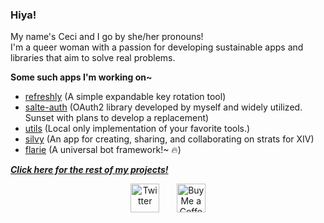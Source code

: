 ### Hiya!

My name's Ceci and I go by she/her pronouns! <br/>
I'm a queer woman with a passion for developing sustainable apps and libraries that aim to solve real problems.

**Some such apps I'm working on~**

- [refreshly](https://github.com/rain-cafe/refreshly) (A simple expandable key rotation tool)
- [salte-auth](https://github.com/salte-auth/salte-auth) (OAuth2 library developed by myself and widely utilized. Sunset with plans to develop a replacement)
- [utils](https://github.com/rain-cafe/utils) (Local only implementation of your favorite tools.)
- [silvy](https://github.com/rain-cafe-xiv/silvy) (An app for creating, sharing, and collaborating on strats for XIV)
- [flarie](https://github.com/rain-cafe/flarie) (A universal bot framework!~ 🔥)

**_[Click here for the rest of my projects!](https://cecilias.me)_**

<!-- Social icons section -->
<p align="center">
  <a href="https://twitter.com/CeciliaSanare" target="_blank"><img height="46px" alt="Twitter" title="Twitter" src="https://github-production-user-asset-6210df.s3.amazonaws.com/9692284/258496808-3a74092c-95b4-425d-8f0b-f48f29189824.png"/></a>
  &#8287;&#8287;&#8287;&#8287;&#8287;
  <a href="https://ko-fi.com/cecis" target="_blank"><img height="46px" src="https://az743702.vo.msecnd.net/cdn/kofi3.png?v=0" title="Ko-fi" alt="Buy Me a Coffee" /></a>
</p>


